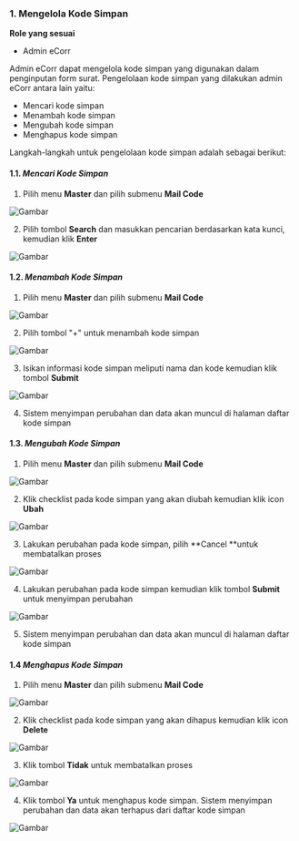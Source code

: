 ### 1. Mengelola Kode Simpan

**Role yang sesuai**

- Admin eCorr

Admin eCorr dapat mengelola kode simpan yang digunakan dalam penginputan form surat. Pengelolaan kode simpan yang dilakukan 
admin eCorr antara lain yaitu:

- Mencari kode simpan
- Menambah kode simpan
- Mengubah kode simpan
- Menghapus kode simpan

Langkah-langkah untuk pengelolaan kode simpan adalah sebagai berikut:

#### 1.1. *Mencari Kode Simpan*

1. Pilih menu **Master** dan pilih submenu **Mail Code**

 ![Gambar](_screenshoot_data_master/DM01.png/?sanitize=true)

2. Pilih tombol **Search** dan masukkan pencarian berdasarkan kata kunci, kemudian klik **Enter**

 ![Gambar](_screenshoot_data_master/DM02.png/?sanitize=true)

#### 1.2. *Menambah Kode Simpan*

1. Pilih menu **Master** dan pilih submenu **Mail Code**

 ![Gambar](_screenshoot_data_master/DM03.png/?sanitize=true)

2. Pilih tombol &quot;+&quot; untuk menambah kode simpan

 ![Gambar](_screenshoot_data_master/DM04.png/?sanitize=true)

3. Isikan informasi kode simpan meliputi nama dan kode kemudian klik tombol **Submit**

 ![Gambar](_screenshoot_data_master/DM05.png/?sanitize=true)

4. Sistem menyimpan perubahan dan data akan muncul di halaman daftar kode simpan

#### 1.3. *Mengubah Kode Simpan*

1. Pilih menu **Master** dan pilih submenu **Mail Code**

 ![Gambar](_screenshoot_data_master/DM06.png/?sanitize=true)

2. Klik checklist pada kode simpan yang akan diubah kemudian klik icon **Ubah**

 ![Gambar](_screenshoot_data_master/DM07.png/?sanitize=true)
 
3. Lakukan perubahan pada kode simpan, pilih **Cancel **untuk membatalkan proses

 ![Gambar](_screenshoot_data_master/DM08.png/?sanitize=true)

4. Lakukan perubahan pada kode simpan kemudian klik tombol **Submit** untuk menyimpan perubahan

 ![Gambar](_screenshoot_data_master/DM09.png/?sanitize=true)

5. Sistem menyimpan perubahan dan data akan muncul di halaman daftar kode simpan
   
#### 1.4 *Menghapus Kode Simpan*

1. Pilih menu **Master** dan pilih submenu **Mail Code**

 ![Gambar](_screenshoot_data_master/DM10.png/?sanitize=true)

2. Klik checklist pada kode simpan yang akan dihapus kemudian klik icon **Delete**

 ![Gambar](_screenshoot_data_master/DM11.png/?sanitize=true)

3. Klik tombol **Tidak** untuk membatalkan proses

 ![Gambar](_screenshoot_data_master/DM12.png/?sanitize=true)

4. Klik tombol **Ya** untuk menghapus kode simpan. Sistem menyimpan perubahan dan data akan terhapus dari daftar kode simpan

 ![Gambar](_screenshoot_data_master/DM13.png/?sanitize=true)